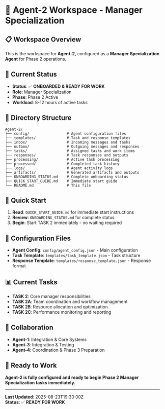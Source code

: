# 🚀 Agent-2 Workspace - Manager Specialization

## 📋 **Workspace Overview**
This is the workspace for **Agent-2**, configured as a **Manager Specialization Agent** for Phase 2 operations.

## 🎯 **Current Status**
- **Status**: ✅ **ONBOARDED & READY FOR WORK**
- **Role**: Manager Specialization
- **Phase**: Phase 2 Active
- **Workload**: 8-12 hours of active tasks

## 📁 **Directory Structure**
```
Agent-2/
├── config/                 # Agent configuration files
├── templates/              # Task and response templates
├── inbox/                  # Incoming messages and tasks
├── outbox/                 # Outgoing messages and responses
├── tasks/                  # Assigned tasks and work items
├── responses/              # Task responses and outputs
├── processing/             # Active task processing
├── processed/              # Completed task history
├── logs/                   # Agent activity logs
├── artifacts/              # Generated artifacts and outputs
├── ONBOARDING_STATUS.md    # Complete onboarding status
├── QUICK_START_GUIDE.md    # Immediate start guide
└── README.md               # This file
```

## 🚀 **Quick Start**
1. **Read**: `QUICK_START_GUIDE.md` for immediate start instructions
2. **Review**: `ONBOARDING_STATUS.md` for complete status
3. **Begin**: Start TASK 2 immediately - no waiting required

## 🔧 **Configuration Files**
- **Agent Config**: `config/agent_config.json` - Main configuration
- **Task Template**: `templates/task_template.json` - Task structure
- **Response Template**: `templates/response_template.json` - Response format

## 📊 **Current Tasks**
- **TASK 2**: Core manager responsibilities
- **TASK 2A**: Team coordination and workflow management
- **TASK 2B**: Resource allocation and optimization
- **TASK 2C**: Performance monitoring and reporting

## 🔗 **Collaboration**
- **Agent-1**: Integration & Core Systems
- **Agent-3**: Integration & Testing
- **Agent-4**: Coordination & Phase 3 Preparation

## 🎉 **Ready to Work**
**Agent-2 is fully configured and ready to begin Phase 2 Manager Specialization tasks immediately.**

---

**Last Updated**: 2025-08-23T19:30:00Z  
**Status**: ✅ **READY FOR WORK**
